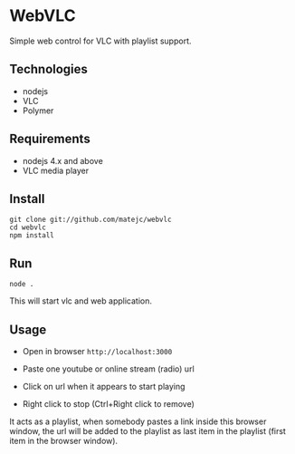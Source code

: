 WebVLC
======

Simple web control for VLC with playlist support.


Technologies
------------

- nodejs
- VLC
- Polymer


Requirements
------------

- nodejs 4.x and above
- VLC media player


Install
-------

```
git clone git://github.com/matejc/webvlc
cd webvlc
npm install
```


Run
---

```
node .
```

This will start vlc and web application.


Usage
-----

- Open in browser `http://localhost:3000`

- Paste one youtube or online stream (radio) url

- Click on url when it appears to start playing

- Right click to stop (Ctrl+Right click to remove)

It acts as a playlist, when somebody pastes a link inside this browser window,
the url will be added to the playlist as last item in the playlist (first item
in the browser window).
